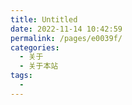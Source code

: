 ```yaml
---
title: Untitled
date: 2022-11-14 10:42:59
permalink: /pages/e0039f/
categories:
  - 关于
  - 关于本站
tags:
  - 
---
```

